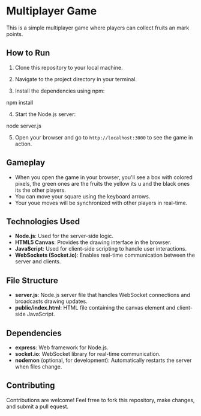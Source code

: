 # Multiplayer Game

This is a simple multiplayer game where players can collect fruits an mark points.

## How to Run

1. Clone this repository to your local machine.

2. Navigate to the project directory in your terminal.

3. Install the dependencies using npm:

npm install

4. Start the Node.js server:

node server.js

5. Open your browser and go to `http://localhost:3000` to see the game in action.

## Gameplay

- When you open the game in your browser, you'll see a box with colored pixels, the green ones are the fruits the yellow its u and the black ones its the other players.
- You can move your square using the keyboard arrows.
- Your youe moves will be synchronized with other players in real-time.

## Technologies Used

- **Node.js**: Used for the server-side logic.
- **HTML5 Canvas**: Provides the drawing interface in the browser.
- **JavaScript**: Used for client-side scripting to handle user interactions.
- **WebSockets (Socket.io)**: Enables real-time communication between the server and clients.

## File Structure

- **server.js**: Node.js server file that handles WebSocket connections and broadcasts drawing updates.
- **public/index.html**: HTML file containing the canvas element and client-side JavaScript.

## Dependencies

- **express**: Web framework for Node.js.
- **socket.io**: WebSocket library for real-time communication.
- **nodemon** (optional, for development): Automatically restarts the server when files change.

## Contributing

Contributions are welcome! Feel frree to fork this repository, make changes, and submit a pull equest.

